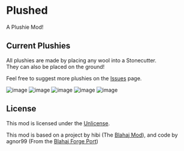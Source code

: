 # Plushed

A Plushie Mod!

## Current Plushies
All plushies are made by placing any wool into a Stonecutter. </br>
They can also be placed on the ground!

Feel free to suggest more plushies on the [Issues]([https://github.com/EssieFir/Plushed/issues) page.

![image](https://github.com/EssieFir/Plushed/assets/65592600/7bb61f11-2574-49b5-a0f6-199650201894) ![image](https://github.com/EssieFir/Plushed/assets/65592600/0a96c739-e54d-4838-991b-52467ba750fb) ![image](https://github.com/EssieFir/Plushed/assets/65592600/9b7ab828-3966-4d27-81e0-31b7df22b670) ![image](https://github.com/EssieFir/Plushed/assets/65592600/0e68cea1-db23-4c05-8778-0a052b1817fa) ![image](https://github.com/EssieFir/Plushed/assets/65592600/4d2d7ba4-1e48-49b7-ae52-03be7cd15373)






## License

This mod is licensed under the [Unlicense](./LICENSE).

This mod is based on a project by hibi (The [Blahaj Mod](https://modrinth.com/mod/blahaj)),
and code by agnor99 (From the [Blahaj Forge Port](https://modrinth.com/mod/blahaj-reforged))
